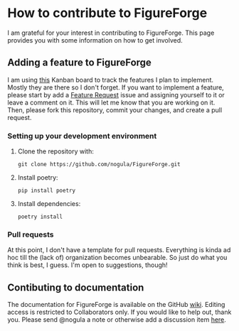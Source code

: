 # How to contribute to FigureForge
I am grateful for your interest in contributing to FigureForge. This page provides you with some information on how to get involved.

## Adding a feature to FigureForge
I am using [this](https://github.com/users/nogula/projects/3) Kanban board to track the features I plan to implement. Mostly they are there so I don't forget. If you want to implement a feature, please start by add a [Feature Request](https://github.com/nogula/FigureForge/issues/new?assignees=nogula&labels=enhancement&projects=&template=feature_request.md&title=) issue and assigning yourself to it or leave a comment on it. This will let me know that you are working on it. Then, please fork this repository, commit your changes, and create a pull request.

### Setting up your development environment
1. Clone the repository with:
   ```
   git clone https://github.com/nogula/FigureForge.git
   ```
2. Install poetry:
   ```
   pip install poetry
   ```
3. Install dependencies:
   ```
   poetry install
   ```

### Pull requests
At this point, I don't have a template for pull requests. Everything is kinda ad hoc till the (lack of) organization becomes unbearable. So just do what you think is best, I guess. I'm open to suggestions, though!

## Contibuting to documentation
The documentation for FigureForge is available on the GitHub [wiki](https://github.com/nogula/FigureForge/wiki). Editing access is restricted to Collaborators only. If you would like to help out, thank you. Please send @nogula a note or otherwise add a discussion item [here](https://github.com/nogula/FigureForge/discussions/categories/general).
